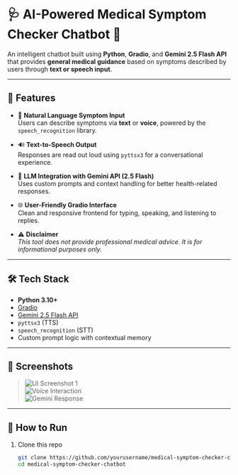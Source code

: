 # 🩺 AI-Powered Medical Symptom Checker Chatbot 🤖

An intelligent chatbot built using **Python**, **Gradio**, and **Gemini 2.5 Flash API** that provides **general medical guidance** based on symptoms described by users through **text or speech input**.

---

## 🚀 Features

- 💬 **Natural Language Symptom Input**  
  Users can describe symptoms via **text** or **voice**, powered by the `speech_recognition` library.

- 🔊 **Text-to-Speech Output**  
  Responses are read out loud using `pyttsx3` for a conversational experience.

- 🧠 **LLM Integration with Gemini API (2.5 Flash)**  
  Uses custom prompts and context handling for better health-related responses.

- 🌐 **User-Friendly Gradio Interface**  
  Clean and responsive frontend for typing, speaking, and listening to replies.

- ⚠️ **Disclaimer**  
  *This tool does not provide professional medical advice. It is for informational purposes only.*

---

## 🛠️ Tech Stack

- **Python 3.10+**
- [Gradio](https://gradio.app/)
- [Gemini 2.5 Flash API](https://ai.google.dev/)
- `pyttsx3` (TTS)
- `speech_recognition` (STT)
- Custom prompt logic with contextual memory

---

## 📸 Screenshots

> ![UI Screenshot 1](screenshots/screenshot1.png)  
> ![Voice Interaction](screenshots/screenshot2.png)  
> ![Gemini Response](screenshots/screenshot3.png)

---

## 🏁 How to Run

1. Clone this repo  
   ```bash
   git clone https://github.com/yourusername/medical-symptom-checker-chatbot.git
   cd medical-symptom-checker-chatbot

